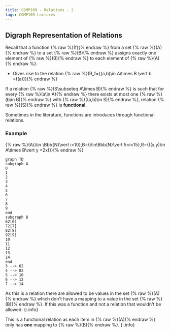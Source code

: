 ```yaml
---
title: COMP109 - Relations - 2
tags: COMP109 Lectures
---
```

## Digraph Representation of Relations

Recall that a function {% raw %}\(f\){% endraw %} from a set {% raw %}\(A\){% endraw %} to a set {% raw %}\(B\){% endraw %} assigns exactly one element of {% raw %}\(B\){% endraw %} to each element of {% raw %}\(A\){% endraw %}.

* Gives rise to the relation {% raw %}\(R_f=\{(a,b)\in A\times B \vert b =f(a)\}\){% endraw %}

If a relation {% raw %}\(S\subseteq A\times B\){% endraw %} is such that for every {% raw %}\(a\in A\){% endraw %} there exists at most one {% raw %}\(b\in B\){% endraw %} with {% raw %}\((a,b)\in S\){% endraw %}, relation {% raw %}\(S\){% endraw %} is **functional**.

Sometimes in the literature, functions are introduces through functional relations.

### Example
{% raw %}\(A\{i\in \Bbb{N}\vert i<10\},B=\{i\in\Bbb{N}\vert 5<i<15\},R=\{((x,y)\in A\times B\vert y =2x)\}\){% endraw %}

```mermaid
graph TD
subgraph A
0
1
2
3
4
5
6
7
8
9
end
subgraph B
62[6]
72[7]
82[8]
92[9]
10
11
12
13
14
end
3 --> 62
4 --> 82
5 --> 10
6 --> 12
7 --> 14

```

As this is a relation there are allowed to be values in the set {% raw %}\(A\){% endraw %} which don't have a mapping to a value in the set {% raw %}\(B\){% endraw %}. If this was a function and not a relation that wouldn't be allowed.
{:.info}

This is a functional relation as each item in  {% raw %}\(A\){% endraw %} only has **one** mapping to {% raw %}\(B\){% endraw %}.
{:.info}
